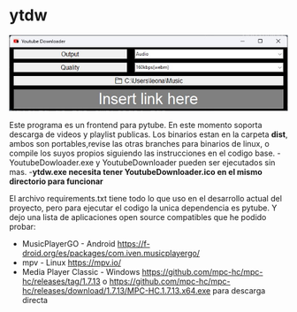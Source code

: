 # ytdw

![pytube](pytube.jpg)

Este programa es un frontend para pytube.
En este momento soporta descarga de videos y playlist publicas.
Los binarios estan en la carpeta **dist**, ambos son portables,revise las otras branches para binarios de linux, o compile los suyos propios siguiendo las instrucciones en el codigo base.
-YoutubeDowloader.exe y YoutubeDownloader pueden ser ejecutados sin mas.
-**ytdw.exe necesita tener YoutubeDownloader.ico en el mismo directorio para funcionar**

El archivo requirements.txt tiene todo lo que uso en el desarrollo actual del proyecto, pero para ejecutar el codigo la unica dependencia es pytube.
Y dejo una lista de aplicaciones open source compatibles que he podido probar:
* MusicPlayerGO - Android https://f-droid.org/es/packages/com.iven.musicplayergo/ 
* mpv - Linux https://mpv.io/ 
* Media Player Classic - Windows https://github.com/mpc-hc/mpc-hc/releases/tag/1.7.13 o https://github.com/mpc-hc/mpc-hc/releases/download/1.7.13/MPC-HC.1.7.13.x64.exe para descarga directa 
